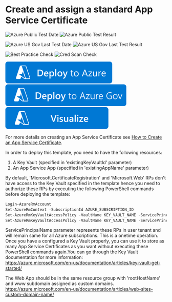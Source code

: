 # Create and assign a standard App Service Certificate

![Azure Public Test Date](https://azurequickstartsservice.blob.core.windows.net/badges/quickstarts/microsoft.web/app-service-certificate-standard/PublicLastTestDate.svg)
![Azure Public Test Result](https://azurequickstartsservice.blob.core.windows.net/badges/quickstarts/microsoft.web/app-service-certificate-standard/PublicDeployment.svg)

![Azure US Gov Last Test Date](https://azurequickstartsservice.blob.core.windows.net/badges/quickstarts/microsoft.web/app-service-certificate-standard/FairfaxLastTestDate.svg)
![Azure US Gov Last Test Result](https://azurequickstartsservice.blob.core.windows.net/badges/quickstarts/microsoft.web/app-service-certificate-standard/FairfaxDeployment.svg)

![Best Practice Check](https://azurequickstartsservice.blob.core.windows.net/badges/quickstarts/microsoft.web/app-service-certificate-standard/BestPracticeResult.svg)
![Cred Scan Check](https://azurequickstartsservice.blob.core.windows.net/badges/quickstarts/microsoft.web/app-service-certificate-standard/CredScanResult.svg)

[![Deploy To Azure](https://raw.githubusercontent.com/Azure/azure-quickstart-templates/master/1-CONTRIBUTION-GUIDE/images/deploytoazure.svg?sanitize=true)](https://portal.azure.com/#create/Microsoft.Template/uri/https%3A%2F%2Fraw.githubusercontent.com%2FAzure%2Fazure-quickstart-templates%2Fmaster%2Fquickstarts%2Fmicrosoft.web%2Fapp-service-certificate-standard%2Fazuredeploy.json)
[![Deploy To Azure US Gov](https://raw.githubusercontent.com/Azure/azure-quickstart-templates/master/1-CONTRIBUTION-GUIDE/images/deploytoazuregov.svg?sanitize=true)](https://portal.azure.us/#create/Microsoft.Template/uri/https%3A%2F%2Fraw.githubusercontent.com%2FAzure%2Fazure-quickstart-templates%2Fmaster%2Fquickstarts%2Fmicrosoft.web%2Fapp-service-certificate-standard%2Fazuredeploy.json)
[![Visualize](https://raw.githubusercontent.com/Azure/azure-quickstart-templates/master/1-CONTRIBUTION-GUIDE/images/visualizebutton.svg?sanitize=true)](http://armviz.io/#/?load=https%3A%2F%2Fraw.githubusercontent.com%2FAzure%2Fazure-quickstart-templates%2Fmaster%2Fquickstarts%2Fmicrosoft.web%2Fapp-service-certificate-standard%2Fazuredeploy.json)

For more details on creating an App Service Certificate see [How to Create an App Service Certificate](https://azure.microsoft.com/en-us/documentation/articles/web-sites-purchase-ssl-web-site/).

In order to deploy this template, you need to have the following resources:
1. A Key Vault (specified in 'existingKeyVaultId' parameter)
2. An App Service App (specified in 'existingAppName' parameter)

By default, 'Microsoft.CertificateRegistration' and 'Microsoft.Web' RPs don't have access to the Key Vault specified in the template hence you need to authorize these RPs by executing the following PowerShell commands before deploying the template: 

```powershell
Login-AzureRmAccount
Set-AzureRmContext -SubscriptionId AZURE_SUBSCRIPTION_ID
Set-AzureRmKeyVaultAccessPolicy -VaultName KEY_VAULT_NAME -ServicePrincipalName f3c21649-0979-4721-ac85-b0216b2cf413 -PermissionsToSecrets get,set,delete
Set-AzureRmKeyVaultAccessPolicy -VaultName KEY_VAULT_NAME -ServicePrincipalName abfa0a7c-a6b6-4736-8310-5855508787cd -PermissionsToSecrets get
```

ServicePrincipalName parameter represents these RPs in user tenant and will remain same for all Azure subscriptions. This is a onetime operation. Once you have a configured a Key Vault properly, you can use it to store as many App Service Certificates as you want without executing these PowerShell commands again.You can go through the Key Vault documentation for more information:  
https://azure.microsoft.com/en-us/documentation/articles/key-vault-get-started/

The Web App should be in the same resource group with 'rootHostName' and www subdomain assigned as custom domains.  
https://azure.microsoft.com/en-us/documentation/articles/web-sites-custom-domain-name/


